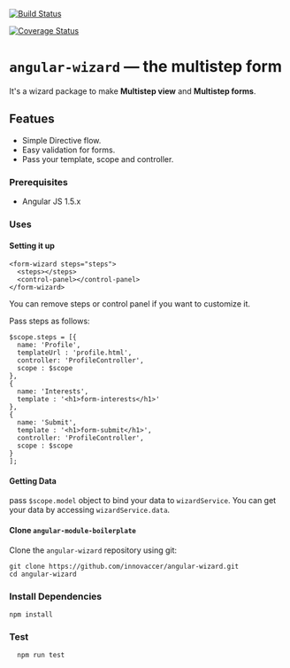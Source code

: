 [![Build Status](https://travis-ci.org/Innovaccer/angular-wizard.svg?branch=master)](https://travis-ci.org/Innovaccer/angular-wizard)

[![Coverage Status](https://coveralls.io/repos/github/Innovaccer/angular-wizard/badge.svg?branch=master)](https://coveralls.io/github/Innovaccer/angular-wizard?branch=master)

# `angular-wizard` — the multistep form
It's a wizard package to make **Multistep view** and **Multistep forms**.

## Featues
- Simple Directive flow.
- Easy validation for forms.
- Pass your template, scope and controller.

### Prerequisites
- Angular JS 1.5.x

### Uses

#### Setting it up
```
<form-wizard steps="steps">
  <steps></steps>
  <control-panel></control-panel>
</form-wizard>
```

You can remove steps or control panel if you want to customize it.

Pass steps as follows:
```
$scope.steps = [{
  name: 'Profile',
  templateUrl : 'profile.html',
  controller: 'ProfileController',
  scope : $scope
},
{
  name: 'Interests',
  template : '<h1>form-interests</h1>'
},
{
  name: 'Submit',
  template : '<h1>form-submit</h1>',
  controller: 'ProfileController',
  scope : $scope
}
];
```

#### Getting Data
pass `$scope.model` object to bind your data to `wizardService`. You can get your data by accessing `wizardService.data`.

#### Clone `angular-module-boilerplate`

Clone the `angular-wizard` repository using git:

```
git clone https://github.com/innovaccer/angular-wizard.git
cd angular-wizard
```


### Install Dependencies

```
npm install
```

###  Test

```js
  npm run test
```
